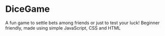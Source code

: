 # DiceGame
A fun game to settle bets among friends or just to test your luck!
Beginner friendly, made using simple JavaScript, CSS and HTML

